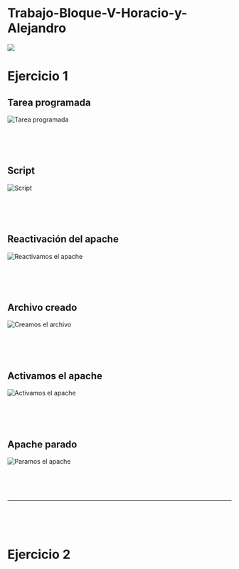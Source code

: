 # Trabajo-Bloque-V-Horacio-y-Alejandro

![](https://www.google.com/url?sa=i&url=https%3A%2F%2Fwww.hostingplus.com.es%2Fblog%2Festos-son-los-lenguajes-de-programacion-mas-destacables-de-script%2F&psig=AOvVaw3yFFvyB_GyJgeStRtLMwLM&ust=1716115848670000&source=images&cd=vfe&opi=89978449&ved=0CBIQjRxqFwoTCOjl6u-Dl4YDFQAAAAAdAAAAABAE)

<h1>Ejercicio 1</h1>

<h2>Tarea programada</h2>

![Tarea programada](https://github.com/HoracioGG/Trabajo-Bloque-V-Horacio-y-Alejandro/blob/main/TareaProgramada.png)

<br>
<br>
<br>

<h2>Script</h2>

![Script](https://github.com/HoracioGG/Trabajo-Bloque-V-Horacio-y-Alejandro/blob/main/Script%20.png)

<br>
<br>
<br>

<h2>Reactivación del apache</h2>

![Reactivamos el apache](https://github.com/HoracioGG/Trabajo-Bloque-V-Horacio-y-Alejandro/blob/main/Reactivacion%20de%20apache.png)

<br>
<br>
<br>

<h2>Archivo creado</h2>

![Creamos el archivo](https://github.com/HoracioGG/Trabajo-Bloque-V-Horacio-y-Alejandro/blob/main/Archivo%20creado.png)

<br>
<br>
<br>

<h2>Activamos el apache</h2>

![Activamos el apache](https://github.com/HoracioGG/Trabajo-Bloque-V-Horacio-y-Alejandro/blob/main/Apache%20running.png)

<br>
<br>
<br>

<h2>Apache parado</h2>

![Paramos el apache](https://github.com/HoracioGG/Trabajo-Bloque-V-Horacio-y-Alejandro/blob/main/Apache%20parado.png)

<br>
<br>
<br>

<hr>

<br>
<br>
<br>

<h1>Ejercicio 2</h1>
































